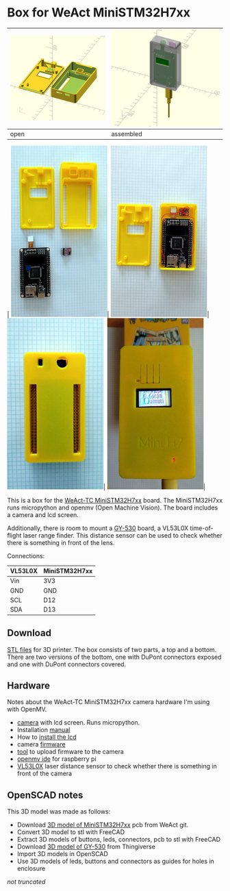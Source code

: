 # Box for WeAct MiniSTM32H7xx
| ![](open.png) | ![](assembled.png) |
|--|--|
| open | assembled|

| [![before](pics/minih7_img01_small.jpg)](https://raw.githubusercontent.com/koendv/weact-mini-stm32h7xx-box/master/pics/minih7_img01_big.jpg)| [![after](pics/minih7_img02_small.jpg)](https://raw.githubusercontent.com/koendv/weact-mini-stm32h7xx-box/master/pics/minih7_img02_big.jpg)| [![back](pics/minih7_img03_small.jpg)](https://raw.githubusercontent.com/koendv/weact-mini-stm32h7xx-box/master/pics/minih7_img03_big.jpg)| [![front](pics/minih7_img04_small.jpg)](https://raw.githubusercontent.com/koendv/weact-mini-stm32h7xx-box/master/pics/minih7_img04_big.jpg)|

This is a box for the [WeAct-TC MiniSTM32H7xx](MiniSTM32H7xx.jpg) board. The MiniSTM32H7xx runs micropython and openmv (Open Machine Vision). The board includes a camera and lcd screen.

Additionally, there is room to mount a [GY-530](GY-530.jpg) board, a VL53L0X time-of-flight laser range finder. This distance sensor can be used to check whether there is something in front of the lens. 

Connections:

|VL53L0X|MiniSTM32H7xx|
|---|---|
|Vin|3V3|
|GND|GND|
|SCL|D12|
|SDA|D13|

## Download

[STL files](https://github.com/koendv/weact-mini-stm32h7xx-box/releases) for 3D printer. The box consists of two parts, a top and a bottom. There are two versions of the bottom, one with DuPont connectors exposed and one with DuPont connectors covered.

## Hardware

Notes about the WeAct-TC MiniSTM32H7xx camera hardware I'm using with OpenMV.

- [camera](https://www.aliexpress.com/item/1005001475058305.html) with lcd screen. Runs micropython.
- Installation [manual](https://github.com/WeActTC/MiniSTM32H7xx)
- How to [install the lcd](https://m.bilibili.com/video/av286164536)
- camera [firmware](https://gitee.com/WeAct-TC/MiniSTM32H7xx/tree/master/SDK/openmv/Firmwares/)
- [tool](https://gitee.com/WeAct-TC/MiniSTM32H7xx/tree/master/Soft) to upload firmware to the camera
- [openmv ide](https://github.com/koendv/openmv-ide-raspberrypi) for raspberry pi
- [VL53L0X](https://github.com/ramithuh/OpenMV-VL53L0X) laser distance sensor to check whether there is something in front of the camera

## OpenSCAD notes

This 3D model was made as follows:

- Download [3D model of MiniSTM32H7xx](https://github.com/WeActTC/MiniSTM32H7xx) pcb from WeAct git.
- Convert 3D model to stl with FreeCAD
- Extract 3D models of buttons, leds, connectors, pcb to stl with FreeCAD
- Download [3D model of GY-530](https://www.thingiverse.com/thing:2558558) from Thingiverse
- Import 3D models in OpenSCAD
- Use 3D models of leds, buttons and connectors as guides for holes in enclosure

*not truncated*
